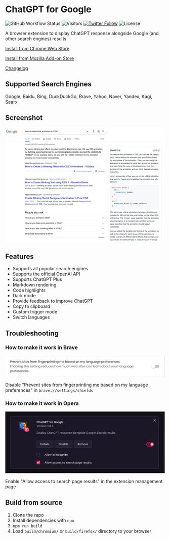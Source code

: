 # ChatGPT for Google

![GitHub Workflow Status](https://img.shields.io/github/actions/workflow/status/wong2/chatgpt-google-extension/pre-release-build.yml)
![Visitors](https://visitor-badge.glitch.me/badge?page_id=wong2.chat-gpt-google-extension&left_color=green&right_color=red)
[![Twitter Follow](https://img.shields.io/twitter/follow/chatgpt4google?style=social)](https://twitter.com/chatgpt4google)
![License](https://img.shields.io/github/license/wong2/chatgpt-google-extension)

A browser extension to display ChatGPT response alongside Google (and other search engines) results

[Install from Chrome Web Store](https://chatgpt4google.com/chrome?utm_source=github)

[Install from Mozilla Add-on Store](https://chatgpt4google.com/firefox?utm_source=github)

[Changelog](https://chatgpt-for-google.canny.io/changelog)

## Supported Search Engines

Google, Baidu, Bing, DuckDuckGo, Brave, Yahoo, Naver, Yandex, Kagi, Searx

## Screenshot

![Screenshot](screenshots/extension.png?raw=true)

## Features

- Supports all popular search engines
- Supports the official OpenAI API
- Supports ChatGPT Plus
- Markdown rendering
- Code highlights
- Dark mode
- Provide feedback to improve ChatGPT
- Copy to clipboard
- Custom trigger mode
- Switch languages

## Troubleshooting

### How to make it work in Brave

![Screenshot](screenshots/brave.png?raw=true)

Disable "Prevent sites from fingerprinting me based on my language preferences" in `brave://settings/shields`

### How to make it work in Opera

![Screenshot](screenshots/opera.png?raw=true)

Enable "Allow access to search page results" in the extension management page

## Build from source

1. Clone the repo
2. Install dependencies with `npm`
3. `npm run build`
4. Load `build/chromium/` or `build/firefox/` directory to your browser
